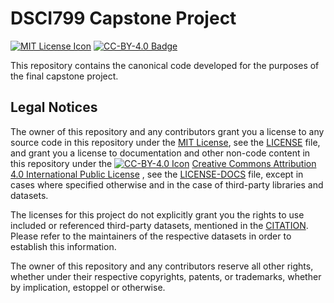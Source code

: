 # DSCI799 Capstone Project

[![MIT License Icon]](https://spdx.org/licenses/MIT.html) [![CC-BY-4.0 Badge]](https://creativecommons.org/licenses/by/4.0/)

This repository contains the canonical code developed for the purposes of the final capstone project.

## Legal Notices

The owner of this repository and any contributors grant you a license to any source code in this repository under the [MIT License], see the [LICENSE] file, and grant you a license to documentation and other non-code content in this repository under the [![CC-BY-4.0 Icon]](https://creativecommons.org/licenses/by/4.0/) [Creative Commons Attribution 4.0 International Public License] , see the [LICENSE-DOCS] file, except in cases where specified otherwise and in the case of third-party libraries and datasets.

The licenses for this project do not explicitly grant you the rights to use included or referenced third-party datasets, mentioned in the [CITATION]. Please refer to the maintainers of the respective datasets in order to establish this information.

The owner of this repository and any contributors reserve all other rights, whether under their respective copyrights, patents, or trademarks, whether by implication, estoppel or otherwise.

<!-- INTERNAL LINKS -->

[CITATION]: ./CITATION
[LICENSE]: ./LICENSE
[LICENSE-DOCS]: ./LICENSE-DOCS

<!-- EXTERNAL LINKS -->

[CC-BY-4.0 Badge]: https://img.shields.io/badge/License-CC_BY_4.0-lightgrey.svg
[CC-BY-4.0 Icon]: https://i.creativecommons.org/l/by/4.0/80x15.png
[Creative Commons Attribution 4.0 International Public License]: https://creativecommons.org/licenses/by/4.0/

[MIT License Icon]: https://img.shields.io/badge/License-MIT-yellow.svg
[MIT License]: https://spdx.org/licenses/MIT.html
